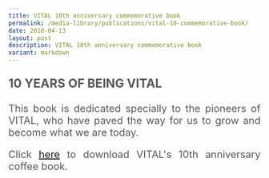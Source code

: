 ```yaml
---
title: VITAL 10th anniversary commemorative book
permalink: /media-library/publications/vital-10-commemorative-book/
date: 2018-04-13
layout: post
description: VITAL 10th anniversary commemorative book
variant: markdown
---
```

<p style="font-size: 24px;color:#585858;text-align:justify;">
	<b>10 YEARS OF BEING VITAL</b>
</p>
<p style="font-size: 20px;color:#585858;text-align:justify;">
This book is dedicated specially to the pioneers of VITAL, who have paved the way for us to grow and become what we are today.
	</p>
<p style="font-size: 20px;color:#585858;text-align:justify;">
	Click <a href="/media/10yearsofbeingvital.pdf">here</a> to download VITAL's 10th anniversary coffee book.
</p>